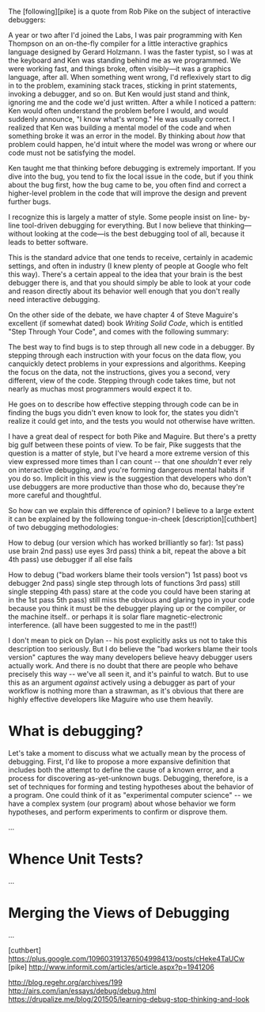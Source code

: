 The [following][pike] is a quote from Rob Pike on the subject of interactive debuggers:

  A year or two after I'd joined the Labs, I was pair programming with Ken
  Thompson on an on-the-fly compiler for a little interactive graphics
  language designed by Gerard Holzmann. I was the faster typist, so I was at
  the keyboard and Ken was standing behind me as we programmed. We were
  working fast, and things broke, often visibly—it was a graphics language,
  after all. When something went wrong, I'd reflexively start to dig in to the
  problem, examining stack traces, sticking in print statements, invoking a
  debugger, and so on. But Ken would just stand and think, ignoring me and the
  code we'd just written. After a while I noticed a pattern: Ken would often
  understand the problem before I would, and would suddenly announce, "I know
  what's wrong." He was usually correct. I realized that Ken was building a
  mental model of the code and when something broke it was an error in the
  model. By thinking about *how* that problem could happen, he'd intuit where
  the model was wrong or where our code must not be satisfying the model.

  Ken taught me that thinking before debugging is extremely important. If you
  dive into the bug, you tend to fix the local issue in the code, but if you
  think about the bug first, how the bug came to be, you often find and
  correct a higher-level problem in the code that will improve the design and
  prevent further bugs.

  I recognize this is largely a matter of style. Some people insist on line-
  by-line tool-driven debugging for everything. But I now believe that
  thinking—without looking at the code—is the best debugging tool of all,
  because it leads to better software.

This is the standard advice that one tends to receive, certainly in academic
settings, and often in industry (I knew plenty of people at Google who felt
this way). There's a certain appeal to the idea that your brain is the best
debugger there is, and that you should simply be able to look at your code and
reason directly about its behavior well enough that you don't really need
interactive debugging.

On the other side of the debate, we have chapter 4 of Steve Maguire's
excellent (if somewhat dated) book _Writing Solid Code_, which is entitled
"Step Through Your Code", and comes with the following summary:

  The best way to find bugs is to step through all new code in a debugger. By
  stepping through each instruction with your focus on the data flow, you
  canquickly detect problems in your expressions and algorithms. Keeping the
  focus on the data, not the instructions, gives you a second, very different,
  view of the code. Stepping through code takes time, but not nearly as muchas
  most programmers would expect it to.

He goes on to describe how effective stepping through code can be in finding
the bugs you didn't even know to look for, the states you didn't realize it
could get into, and the tests you would not otherwise have written.

I have a great deal of respect for both Pike and Maguire. But there's a pretty
big gulf between these points of view. To be fair, Pike suggests that the
question is a matter of style, but I've heard a more extreme version of this
view expressed more times than I can count -- that one *shouldn't* ever rely
on interactive debugging, and you're forming dangerous mental habits if you do
so. Implicit in this view is the suggestion that developers who don't use
debuggers are more productive than those who do, because they're more careful
and thoughtful.

So how can we explain this difference of opinion? I believe to a large extent
it can be explained by the following tongue-in-cheek [description][cuthbert]
of two debugging methodologies:

  How to debug (our version which has worked brilliantly so far):
  1st pass) use brain
  2nd pass) use eyes
  3rd pass) think a bit, repeat the above a bit
  4th pass) use debugger if all else fails

  How to debug ("bad workers blame their tools version")
  1st pass) boot vs debugger
  2nd pass) single step through lots of functions
  3rd pass) still single stepping
  4th pass) stare at the code you could have been staring at in the 1st pass
  5th pass) still miss the obvious and glaring typo in your code because you
  think it must be the debugger playing up or the compiler, or the machine
  itself.. or perhaps it is solar flare magnetic-electronic interference. (all
  have been suggested to me in the past!!)

I don't mean to pick on Dylan -- his post explicitly asks us not to take this
description too seriously. But I do believe the "bad workers blame their tools
version" captures the way many developers believe heavy debugger users
actually work. And there is no doubt that there are people who behave
precisely this way -- we've all seen it, and it's painful to watch. But to use
this as an argument *against* actively using a debugger as part of your
workflow is nothing more than a strawman, as it's obvious that there are
highly effective developers like Maguire who use them heavily.


# What is debugging?

Let's take a moment to discuss what we actually mean by the process of
debugging. First, I'd like to propose a more expansive definition that
includes both the attempt to define the cause of a known error, and a process
for discovering as-yet-unknown bugs. Debugging, therefore, is a set of
techniques for forming and testing hypotheses about the behavior of a program.
One could think of it as "experimental computer science" -- we have a complex
system (our program) about whose behavior we form hypotheses, and perform
experiments to confirm or disprove them.

...


# Whence Unit Tests?

...

# Merging the Views of Debugging

...




[cuthbert] https://plus.google.com/109603191376504998413/posts/cHeke4TaUCw
[pike] http://www.informit.com/articles/article.aspx?p=1941206

http://blog.regehr.org/archives/199
http://airs.com/ian/essays/debug/debug.html
https://drupalize.me/blog/201505/learning-debug-stop-thinking-and-look

